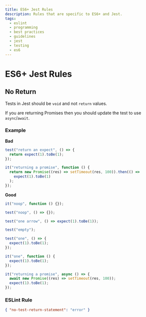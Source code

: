 ```yaml
---
title: ES6+ Jest Rules
description: Rules that are specific to ES6+ and Jest.
tags:
  - eslint
  - programming
  - best practices
  - guidelines
  - jest
  - testing
  - es6
---
```


# ES6+ Jest Rules

## No Return

Tests in Jest should be `void` and not `return` values.

If you are returning Promises then you should update the test to use `async`/`await`.

### Example

**Bad**

```typescript
test("return an expect", () => {
  return expect(1).toBe(1);
});

it("returning a promise", function () {
  return new Promise((res) => setTimeout(res, 100)).then(() =>
    expect(1).toBe(1)
  );
});
```

**Good**

```typescript
it("noop", function () {});

test("noop", () => {});

test("one arrow", () => expect(1).toBe(1));

test("empty");

test("one", () => {
  expect(1).toBe(1);
});

it("one", function () {
  expect(1).toBe(1);
});

it("returning a promise", async () => {
  await new Promise((res) => setTimeout(res, 100));
  expect(1).toBe(1);
});
```

### ESLint Rule

```json
{ "no-test-return-statement": "error" }
```
